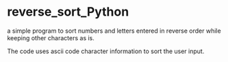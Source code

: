 # reverse_sort_Python

a simple program to sort numbers and letters entered in reverse order while keeping other characters as is.

The code uses ascii code character information to sort the user input.  
